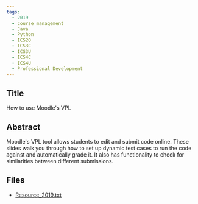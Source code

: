 ```yaml
---
tags:
  - 2019
  - course management
  - Java
  - Python
  - ICS2O
  - ICS3C
  - ICS3U
  - ICS4C
  - ICS4U
  - Professional Development
---
```

    
## Title

How to use Moodle's VPL

## Abstract

Moodle's VPL tool allows students to edit and submit code online. These slides walk you through how to set up dynamic test cases to run the code against and automatically grade it. It also has functionality to check for similarities between different submissions.

## Files

- [Resource_2019.txt](resources/2019/Andrew_Smithe/Resource_2019.txt)
